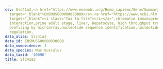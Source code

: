 ```yaml
---
csv: Slc41a3,<a href="https://www.ensembl.org/Homo_sapiens/Gene/Summary?db=core;g=ENSMUSG00000030089"
  target="_blank">ENSMUSG00000030089</a>,<a href="https://www.ncbi.nlm.nih.gov/pubmed/23834426"
  target="_blank"><i class="fas fa-file"></i></a>",chromatin immunoprecipitation assay,direct
  interaction,prime adult stage, liver, Hepatocyte, high throughput transcription
  profiling by microarray,nucleotide sequence identification,nucleotide sequence identification,transcriptional
  regulation,
data_alias: Slc41a3
data_id: ENSMUSG00000030089
data_numevidence: 1
data_species: Mus musculus
data_taxid: '10090'
title: Slc41a3
---
```

